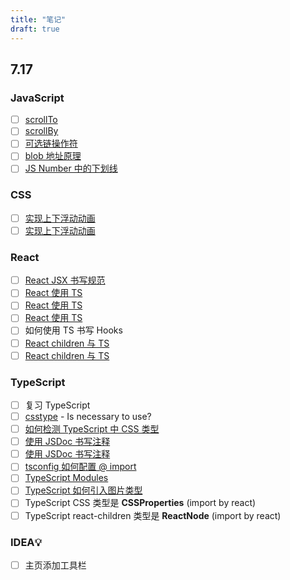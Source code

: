 ```yaml
---
title: "笔记"
draft: true
---
```


## 7.17

### JavaScript

- [ ] [scrollTo](https://developer.mozilla.org/en-US/docs/Web/API/Window/scrollTo)
- [ ] [scrollBy](https://developer.mozilla.org/en-US/docs/Web/API/Window/scrollBy)
- [ ] [可选链操作符](https://developer.mozilla.org/zh-CN/docs/Web/JavaScript/Reference/Operators/Optional_chaining)
- [ ] [blob 地址原理](https://blog.csdn.net/m0_50618406/article/details/109814553)
- [ ] [JS Number 中的下划线](https://zh.javascript.info/number)

### CSS

- [ ] [实现上下浮动动画](https://www.codeleading.com/article/59713709800/)
- [ ] [实现上下浮动动画](https://www.html.cn/qa/css3/18634.html)

### React

- [ ] [React JSX 书写规范](https://guide.aotu.io/docs/js/react.html#Hooks-%E4%B9%A6%E5%86%99%E8%A7%84%E8%8C%83)
- [ ] [React 使用 TS](https://zhuanlan.zhihu.com/p/69802663)
- [ ] [React 使用 TS](https://juejin.cn/post/6844903684422254606)
- [ ] [React 使用 TS](https://juejin.cn/post/7021674818621669389)
- [ ] 如何使用 TS 书写 Hooks
- [ ] [React children 与 TS](https://zhuanlan.zhihu.com/p/341846282)
- [ ] [React children 与 TS](https://juejin.cn/post/7003628658862604302)

### TypeScript

- [ ] 复习 TypeScript
- [ ] [csstype](https://www.npmjs.com/package/csstype) - Is necessary to use?
- [ ] [如何检测 TypeScript 中 CSS 类型](https://segmentfault.com/q/1010000019991417)
- [ ] [使用 JSDoc 书写注释](https://www.typescriptlang.org/docs/handbook/jsdoc-supported-types.html)
- [ ] [使用 JSDoc 书写注释](https://zhuanlan.zhihu.com/p/400604618)
- [ ] [tsconfig 如何配置 @ import](https://blog.csdn.net/weixin_40662552/article/details/112859046)
- [ ] [TypeScript Modules](https://pengfeixc.com/blogs/javascript/typescript-module-system)
- [ ] [TypeScript 如何引入图片类型](https://www.jianshu.com/p/8133aa3fffa8)
- [ ] TypeScript CSS 类型是 **CSSProperties** (import by react)
- [ ] TypeScript react-children 类型是 **ReactNode** (import by react)

### IDEA💡

- [ ] 主页添加工具栏
